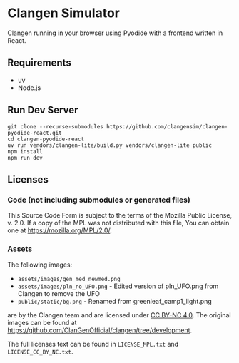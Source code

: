 # Clangen Simulator

Clangen running in your browser using Pyodide with a frontend written in React.

## Requirements
* uv
* Node.js

## Run Dev Server

```
git clone --recurse-submodules https://github.com/clangensim/clangen-pyodide-react.git
cd clangen-pyodide-react
uv run vendors/clangen-lite/build.py vendors/clangen-lite public
npm install
npm run dev
```

## Licenses

### Code (not including submodules or generated files)

This Source Code Form is subject to the terms of the Mozilla Public License, v. 2.0. If a copy of the MPL was not distributed with this file, You can obtain one at https://mozilla.org/MPL/2.0/.

### Assets

The following images:

* `assets/images/gen_med_newmed.png`
* `assets/images/pln_no_UFO.png` - Edited version of pln_UFO.png from Clangen to remove the UFO
* `public/static/bg.png` - Renamed from greenleaf_camp1_light.png

are by the Clangen team and are licensed under [CC BY-NC 4.0](https://creativecommons.org/licenses/by-nc/4.0/). The original images can be found at https://github.com/ClanGenOfficial/clangen/tree/development.

The full licenses text can be found in `LICENSE_MPL.txt` and `LICENSE_CC_BY_NC.txt`.
